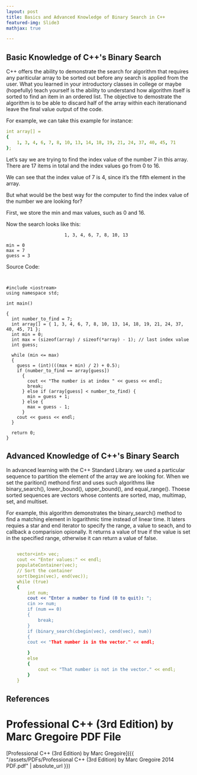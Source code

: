 ```yaml
---
layout: post
title: Basics and Advanced Knowledge of Binary Search in C++
featured-img: Slide3
mathjax: true

---
```

## Basic Knowledge of C++'s Binary Search
C++ offers the ability to demonstrate the search for algorithm that requires any pariticular array to be sorted out before any 
search is applied from the user. What you learned in your introductory classes in college or maybe (hopefully) teach yourself is 
the ability to understand how algorithm itself is sorted to find an item in an ordered list. The objective to demostrate the algorithm 
is to be able to discard half of the array within each iterationand leave the final value output of the code. 

For example, we can take this example for instance:


```yaml
int array[] = 
{ 
    1, 3, 4, 6, 7, 8, 10, 13, 14, 18, 19, 21, 24, 37, 40, 45, 71 
};
```
Let’s say we are trying to find the index value of the number 7 in this array. There are 17 items in total and the index values go from 0 to 16.

We can see that the index value of 7 is 4, since it’s the fifth element in the array.

But what would be the best way for the computer to find the index value of the number we are looking for?

First, we store the min and max values, such as 0 and 16.

Now the search looks like this:

```
                      1, 3, 4, 6, 7, 8, 10, 13

min = 0
max = 7
guess = 3 

```

Source Code:
```


#include <iostream>
using namespace std;

int main() 

{
  int number_to_find = 7;
  int array[] = { 1, 3, 4, 6, 7, 8, 10, 13, 14, 18, 19, 21, 24, 37, 40, 45, 71 };
  int min = 0;
  int max = (sizeof(array) / sizeof(*array) - 1); // last index value 
  int guess;

  while (min <= max) 
  {
    guess = (int)(((max + min) / 2) + 0.5);
    if (number_to_find == array[guess]) 
      {
        cout << "The number is at index " << guess << endl;
        break;
      } else if (array[guess] < number_to_find) {
        min = guess + 1;
      } else {
        max = guess - 1;
      }
    cout << guess << endl;
  }

  return 0;
}

```


## Advanced Knowledge of C++'s Binary Search
In advanced learning with the C++ Standard Library. we used a particular sequence to partition the element of the array we are 
looking for. When we set the parition() methond first and uses such algorithms like binary_search(), lower_bound(), upper_bound(), and
equal_range(). Thoese sorted sequences are vectors whose contents are sorted, map, multimap, set, and multiset.

For example, this algorithm demonstrates the binary_search() method to find a matching element in logarithmic time instead of linear
time. It laters requies a star and end iterator to specify the range, a value to seach, and to callback a comparision opionally. It returns
a value of true if the value is set in the specified range, otherwise it can return a value of false.

```yaml

    vector<int> vec;
    cout << "Enter values:" << endl;
    populateContainer(vec);
    // Sort the container
    sort(begin(vec), end(vec));
    while (true) 
    {
        int num;
        cout << "Enter a number to find (0 to quit): ";
        cin >> num;
        if (num == 0) 
        {
            break;
        }
        if (binary_search(cbegin(vec), cend(vec), num)) 
        {
        cout << "That number is in the vector." << endl;

        }   
        else 
        {
            cout << "That number is not in the vector." << endl;
        }
    }

```
## References
# Professional C++ (3rd Edition) by Marc Gregoire PDF File
[Professional C++ (3rd Edition) by Marc Gregoire]({{ "/assets/PDFs/Professional C++ (3rd Edition) by Marc Gregoire 2014 PDF.pdf" | absolute_url }})
